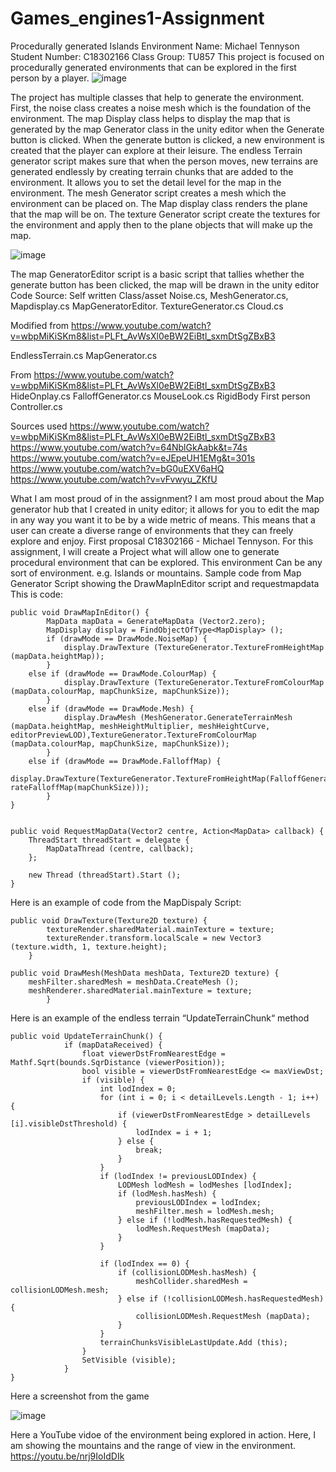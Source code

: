 # Games_engines1-Assignment
Procedurally generated Islands Environment
Name: Michael Tennyson
Student Number: C18302166
Class Group: TU857
 This project is focused on procedurally generated environments that can be explored in the first person by a player.
 ![image](https://user-images.githubusercontent.com/55544189/146186160-006098d4-b7ba-4c6f-b64f-b9875f195837.png)


The project has multiple classes that help to generate the environment. First, the noise class creates a noise mesh which is the foundation of the environment. The map Display class helps to display the map that is generated by the map Generator class in the unity editor when the Generate button is clicked. When the generate button is clicked, a new environment is created that the player can explore at their leisure. The endless Terrain generator script makes sure that when the person moves, new terrains are generated endlessly by creating terrain chunks that are added to the environment. It allows you to set the detail level for the map in the environment. The mesh Generator script creates a mesh which the environment can be placed on. The Map display class renders the plane that the map will be on. The texture Generator script create the textures for the environment and apply then to the plane objects that will make up the map. 

![image](https://user-images.githubusercontent.com/55544189/146186233-17dd30e3-069c-42fe-a483-95af7de574c7.png)

 
The map GeneratorEditor script is a basic script that tallies whether the generate button has been clicked, the map will be drawn in the unity editor 
Code Source:
Self written
Class/asset	
Noise.cs,
MeshGenerator.cs,
Mapdisplay.cs
MapGeneratorEditor.
TextureGenerator.cs
Cloud.cs

Modified from
https://www.youtube.com/watch?v=wbpMiKiSKm8&list=PLFt_AvWsXl0eBW2EiBtl_sxmDtSgZBxB3
	
EndlessTerrain.cs
MapGenerator.cs

From
https://www.youtube.com/watch?v=wbpMiKiSKm8&list=PLFt_AvWsXl0eBW2EiBtl_sxmDtSgZBxB3
HideOnplay.cs
FalloffGenerator.cs
MouseLook.cs
RigidBody First person Controller.cs
	
Sources used
https://www.youtube.com/watch?v=wbpMiKiSKm8&list=PLFt_AvWsXl0eBW2EiBtl_sxmDtSgZBxB3
https://www.youtube.com/watch?v=64NblGkAabk&t=74s
https://www.youtube.com/watch?v=eJEpeUH1EMg&t=301s
https://www.youtube.com/watch?v=bG0uEXV6aHQ
https://www.youtube.com/watch?v=vFvwyu_ZKfU

What I am most proud of in the assignment?
I am most proud about the Map generator hub that I created in unity editor; it allows for you to edit the map in any way you want it to be by a wide metric of means. This means that a user can create a diverse range of environments that they can freely explore and enjoy.
First proposal
C18302166 - Michael Tennyson. For this assignment, I will create a Project what will allow one to generate procedural environment that can be explored. This environment Can be any sort of environment. e.g. Islands or mountains.
Sample code from Map Generator Script showing the DrawMapInEditor script and requestmapdata
This is code:


	public void DrawMapInEditor() {
			MapData mapData = GenerateMapData (Vector2.zero);
			MapDisplay display = FindObjectOfType<MapDisplay> ();
			if (drawMode == DrawMode.NoiseMap) {
				display.DrawTexture (TextureGenerator.TextureFromHeightMap (mapData.heightMap));
			} 
		else if (drawMode == DrawMode.ColourMap) {
				display.DrawTexture (TextureGenerator.TextureFromColourMap (mapData.colourMap, mapChunkSize, mapChunkSize));
			} 
		else if (drawMode == DrawMode.Mesh) {
				display.DrawMesh (MeshGenerator.GenerateTerrainMesh (mapData.heightMap, meshHeightMultiplier, meshHeightCurve, editorPreviewLOD),TextureGenerator.TextureFromColourMap (mapData.colourMap, mapChunkSize, mapChunkSize));
			} 
		else if (drawMode == DrawMode.FalloffMap) {
					display.DrawTexture(TextureGenerator.TextureFromHeightMap(FalloffGenerator.Gene rateFalloffMap(mapChunkSize)));
			}
	}
	
	
	public void RequestMapData(Vector2 centre, Action<MapData> callback) {
		ThreadStart threadStart = delegate {
			MapDataThread (centre, callback);
		};

		new Thread (threadStart).Start ();
	}
	
Here is an example of code from the MapDispaly Script:
	
	public void DrawTexture(Texture2D texture) {
			textureRender.sharedMaterial.mainTexture = texture;
			textureRender.transform.localScale = new Vector3 (texture.width, 1, texture.height);
		}
	
	public void DrawMesh(MeshData meshData, Texture2D texture) {
		meshFilter.sharedMesh = meshData.CreateMesh ();
		meshRenderer.sharedMaterial.mainTexture = texture;
	        }

Here is an example of the endless terrain “UpdateTerrainChunk“ method

	public void UpdateTerrainChunk() {
				if (mapDataReceived) {
					float viewerDstFromNearestEdge = Mathf.Sqrt(bounds.SqrDistance (viewerPosition));
					bool visible = viewerDstFromNearestEdge <= maxViewDst;
					if (visible) {
						int lodIndex = 0;
						for (int i = 0; i < detailLevels.Length - 1; i++) {
							if (viewerDstFromNearestEdge > detailLevels [i].visibleDstThreshold) {
								lodIndex = i + 1;
							} else {
								break;
							}
						}
						if (lodIndex != previousLODIndex) {
							LODMesh lodMesh = lodMeshes [lodIndex];
							if (lodMesh.hasMesh) {
								previousLODIndex = lodIndex;
								meshFilter.mesh = lodMesh.mesh;
							} else if (!lodMesh.hasRequestedMesh) {
								lodMesh.RequestMesh (mapData);
							}
						}

						if (lodIndex == 0) {
							if (collisionLODMesh.hasMesh) {
								meshCollider.sharedMesh = collisionLODMesh.mesh;
							} else if (!collisionLODMesh.hasRequestedMesh) {
								collisionLODMesh.RequestMesh (mapData);
							}
						}
						terrainChunksVisibleLastUpdate.Add (this);
					}
					SetVisible (visible);
				}
	}



Here a screenshot from the game
 
 ![image](https://user-images.githubusercontent.com/55544189/146186054-58357435-e21a-46b3-b845-34c9d8582838.png)

 
Here a YouTube vidoe of the environment being explored in action. Here, I am showing the mountains and the range of view in the environment.
https://youtu.be/nrj9IoIdDIk

